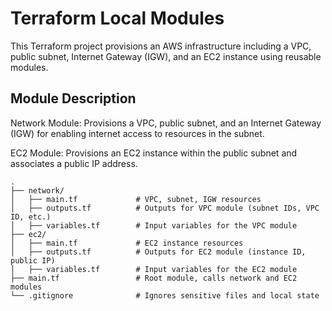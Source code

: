 # Terraform Local Modules

This Terraform project provisions an AWS infrastructure including a VPC, public subnet, Internet Gateway (IGW), 
and an EC2 instance using reusable modules.

## Module Description
Network Module: Provisions a VPC, public subnet, and an Internet Gateway (IGW) for enabling internet access to resources in the subnet.

EC2 Module: Provisions an EC2 instance within the public subnet and associates a public IP address.


```
.
├── network/
│   ├── main.tf             # VPC, subnet, IGW resources
│   ├── outputs.tf          # Outputs for VPC module (subnet IDs, VPC ID, etc.)
│   ├── variables.tf        # Input variables for the VPC module
├── ec2/
│   ├── main.tf             # EC2 instance resources
│   ├── outputs.tf          # Outputs for EC2 module (instance ID, public IP)
│   ├── variables.tf        # Input variables for the EC2 module
├── main.tf                 # Root module, calls network and EC2 modules
└── .gitignore              # Ignores sensitive files and local state
